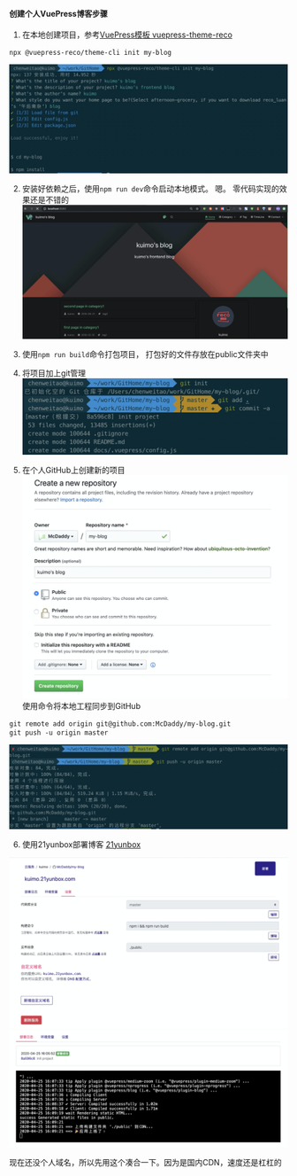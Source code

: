 #### 创建个人VuePress博客步骤

1. 在本地创建项目，参考[VuePress模板 vuepress-theme-reco](https://vuepress-theme-reco.recoluan.com/)

```
npx @vuepress-reco/theme-cli init my-blog
```
![Alt text](../images/1587800414757.png)

2.  安装好依赖之后，使用`npm run dev`命令启动本地模式。 嗯。 零代码实现的效果还是不错的
![Alt text](../images/1587800694139.png)

3. 使用`npm run build`命令打包项目， 打包好的文件存放在public文件夹中
4. 将项目加上git管理
![Alt text](../images/1587800919026.png)

5. 在个人GitHub上创建新的项目
![Alt text](../images/1587801021843.png)
使用命令将本地工程同步到GitHub
```
git remote add origin git@github.com:McDaddy/my-blog.git
git push -u origin master
```

![Alt text](../images/1587801141065.png)

6. 使用21yunbox部署博客
[21yunbox](https://www.21yunbox.com/home)

![Alt text](../images/1587802318925.png)
![Alt text](../images/1587802349738.png)

现在还没个人域名，所以先用这个凑合一下。因为是国内CDN，速度还是杠杠的